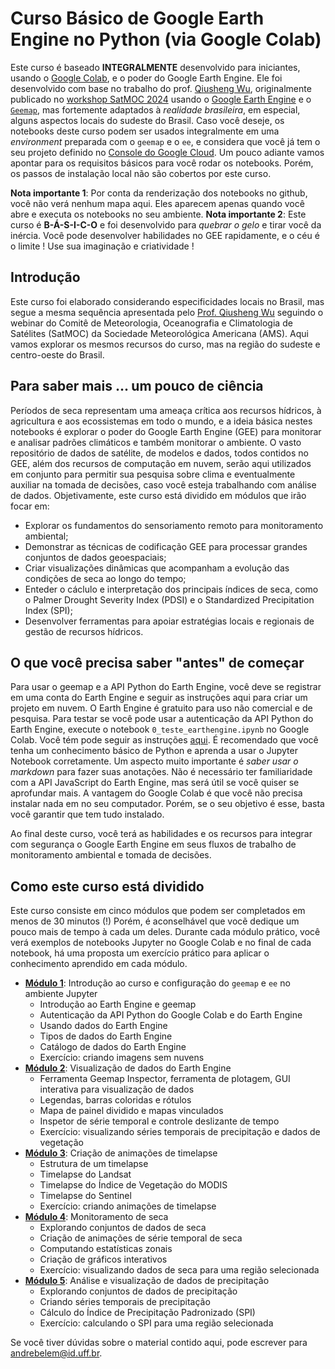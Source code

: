 # Curso Básico de Google Earth Engine no Python (via Google Colab)

Este curso é baseado **INTEGRALMENTE** desenvolvido para iniciantes, usando o [Google Colab](https://colab.research.google.com/), e o poder do Google Earth Engine. Ele foi desenvolvido com base no trabalho do prof. [Qiusheng Wu](https://github.com/giswqs), originalmente publicado no [workshop SatMOC 2024](https://geemap.org/workshops/SatMOC_2024) usando o [Google Earth Engine](https://earthengine.google.com) e o [`Geemap`](https://geemap.org), mas fortemente adaptados à *realidade brasileira*, em especial, alguns aspectos locais do sudeste do Brasil. Caso você deseje, os notebooks deste curso podem ser usados integralmente em uma *environment* preparada com o `geemap` e o `ee`, e considera que você já tem o seu projeto definido no [Console do Google Cloud](https://console.cloud.google.com/). Um pouco adiante vamos apontar para os requisitos básicos para você rodar os notebooks. Porém, os passos de instalação local não são cobertos por este curso.<br>

**Nota importante 1**: Por conta da renderização dos notebooks no github, você não verá nenhum mapa aqui. Eles aparecem apenas quando você abre e executa os notebooks no seu ambiente.
**Nota importante 2**: Este curso é **B-Á-S-I-C-O** e foi desenvolvido para *quebrar o gelo* e tirar você da inércia. Você pode desenvolver habilidades no GEE rapidamente, e o céu é o limite ! Use sua imaginação e criatividade !

## Introdução

Este curso foi elaborado considerando especificidades locais no Brasil, mas segue a mesma sequência apresentada pelo [Prof. Qiusheng Wu](https://www.linkedin.com/in/giswqs/) seguindo o webinar do Comitê de Meteorologia, Oceanografia e Climatologia de Satélites (SatMOC) da Sociedade Meteorológica Americana (AMS). Aqui vamos explorar os mesmos recursos do curso, mas na região do sudeste e centro-oeste do Brasil.

## Para saber mais ... um pouco de ciência

Períodos de seca representam uma ameaça crítica aos recursos hídricos, à agricultura e aos ecossistemas em todo o mundo, e a ideia básica nestes notebooks é explorar o poder do Google Earth Engine (GEE) para monitorar e analisar padrões climáticos e também monitorar o ambiente. O vasto repositório de dados de satélite, de modelos e dados, todos contidos no GEE, além dos recursos de computação em nuvem, serão aqui utilizados em conjunto para permitir sua pesquisa sobre clima e eventualmente auxiliar na tomada de decisões, caso você esteja trabalhando com análise de dados. Objetivamente, este curso está dividido em módulos que irão focar em: 
- Explorar os fundamentos do sensoriamento remoto para monitoramento ambiental;
- Demonstrar as técnicas de codificação GEE para processar grandes conjuntos de dados geoespaciais;
- Criar visualizações dinâmicas que acompanham a evolução das condições de seca ao longo do tempo;
- Enteder o cáclulo e interpretação dos principais índices de seca, como o Palmer Drought Severity Index (PDSI) e o Standardized Precipitation Index (SPI);
- Desenvolver ferramentas para apoiar estratégias locais e regionais de gestão de recursos hídricos.

## O que você precisa saber "antes" de começar

Para usar o geemap e a API Python do Earth Engine, você deve se registrar em uma conta do Earth Engine e seguir as instruções aqui para criar um projeto em nuvem. O Earth Engine é gratuito para uso não comercial e de pesquisa. Para testar se você pode usar a autenticação da API Python do Earth Engine, execute o notebook `0_teste_earthengine.ipynb` no Google Colab. Você tém pode seguir as instruções [aqui](EE_Authentication.md). É recomendado que você tenha um conhecimento básico de Python e aprenda a usar o Jupyter Notebook corretamente. Um aspecto muito importante é *saber usar o markdown* para fazer suas anotações. Não é necessário ter familiaridade com a API JavaScript do Earth Engine, mas será útil se você quiser se aprofundar mais. A vantagem do Google Colab é que você não precisa instalar nada em no seu computador. Porém, se o seu objetivo é esse, basta você garantir que tem tudo instalado.

Ao final deste curso, você terá as habilidades e os recursos para integrar com segurança o Google Earth Engine em seus fluxos de trabalho de monitoramento ambiental e tomada de decisões.

## Como este curso está dividido

Este curso consiste em cinco módulos que podem ser completados em menos de 30 minutos (!) Porém, é aconselhável que vocẽ dedique um pouco mais de tempo à cada um deles. Durante cada módulo prático, você verá exemplos de notebooks Jupyter no Google Colab e no final de cada notebook, há uma proposta um exercício prático para aplicar o conhecimento aprendido em cada módulo.

- **[Módulo 1](https://github.com/andrebelem/Curso_GEE/blob/main/Modulo01_Introducao_ao_geemap.ipynb)**: Introdução ao curso e configuração do `geemap` e `ee` no ambiente Jupyter 
    - Introdução ao Earth Engine e geemap
    - Autenticação da API Python do Google Colab e do Earth Engine
    - Usando dados do Earth Engine
    - Tipos de dados do Earth Engine
    - Catálogo de dados do Earth Engine
    - Exercício: criando imagens sem nuvens
- **[Módulo 2](https://github.com/andrebelem/Curso_GEE/blob/main/Modulo02_Visualizacao_de_Dados_no_geemap.ipynb)**: Visualização de dados do Earth Engine
    - Ferramenta Geemap Inspector, ferramenta de plotagem, GUI interativa para visualização de dados
    - Legendas, barras coloridas e rótulos
    - Mapa de painel dividido e mapas vinculados
    - Inspetor de série temporal e controle deslizante de tempo
    - Exercício: visualizando séries temporais de precipitação e dados de vegetação
- **[Módulo 3](https://github.com/andrebelem/Curso_GEE/blob/main/Modulo03_Animacoes_de_timelapse.ipynb)**: Criação de animações de timelapse
    - Estrutura de um timelapse
    - Timelapse do Landsat
    - Timelapse do Índice de Vegetação do MODIS
    - Timelapse do Sentinel
    - Exercício: criando animações de timelapse
- **[Módulo 4](https://github.com/andrebelem/Curso_GEE/blob/main/Modulo04_Monitoramento_de_seca.ipynb)**: Monitoramento de seca
    - Explorando conjuntos de dados de seca
    - Criação de animações de série temporal de seca
    - Computando estatísticas zonais
    - Criação de gráficos interativos
    - Exercício: visualizando dados de seca para uma região selecionada
- **[Módulo 5](https://github.com/andrebelem/Curso_GEE/blob/main/Modulo05_Analise_de_Dados_de_Precipitacao.ipynb)**: Análise e visualização de dados de precipitação
    - Explorando conjuntos de dados de precipitação
    - Criando séries temporais de precipitação
    - Cálculo do Índice de Precipitação Padronizado (SPI)
    - Exercício: calculando o SPI para uma região selecionada
 
Se você tiver dúvidas sobre o material contido aqui, pode escrever para [andrebelem@id.uff.br](andrebelem@id.uff.br).
  
